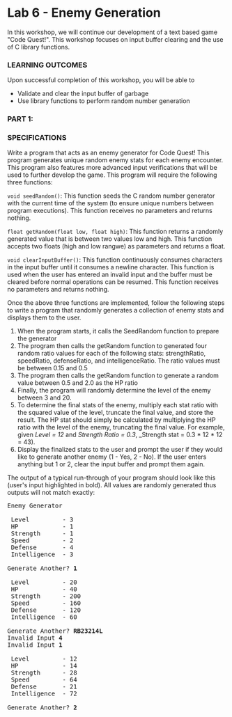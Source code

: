 # Lab 6 - Enemy Generation

In this workshop, we will continue our development of a text based game "Code Quest!". This workshop focuses on input buffer clearing and the use of C library functions.

### LEARNING OUTCOMES

Upon successful completion of this workshop, you will be able to 
- Validate and clear the input buffer of garbage
- Use library functions to perform random number generation

### PART 1:

### SPECIFICATIONS

Write a program that acts as an enemy generator for Code Quest! This program generates unique random enemy stats for each enemy encounter. This program also features more advanced input verifications that will be used to further develop the game. This program will require the following three functions:

`void seedRandom()`: This function seeds the C random number generator with the current time of the system (to ensure unique numbers between program executions). This function receives no parameters and returns nothing.

`float getRandom(float low, float high)`: This function returns a randomly generated value that is between two values low and high. This function accepts two floats (high and low rangwe) as parameters and returns a float.

`void clearInputBuffer()`: This function continuously consumes characters in the input buffer until it consumes a newline character. This function is used when the user has entered an invalid input and the buffer must be cleared before normal operations can be resumed. This function receives no parameters and returns nothing.

Once the above three functions are implemented, follow the following steps to write a program that randomly generates a collection of enemy stats and displays them to the user.
1. When the program starts, it calls the SeedRandom function to prepare the generator
2. The program then calls the getRandom function to generated four random ratio values for each of the following stats: strengthRatio, speedRatio, defenseRatio, and intelligenceRatio. The ratio values must be between 0.15 and 0.5
3. The program then calls the getRandom function to generate a random value between 0.5 and 2.0 as the HP ratio
4. Finally, the program will randomly determine the level of the enemy between 3 and 20.
5. To determine the final stats of the enemy, multiply each stat ratio with the squared value of the level, truncate the final value, and store the result. The HP stat should simply be calculated by multiplying the HP ratio with the level of the enemy, truncating the final value. For example, given _Level = 12_ and _Strength Ratio = 0.3_, _Strength stat = 0.3 * 12 * 12 = 43).
6. Display the finalized stats to the user and prompt the user if they would like to generate another enemy (1 - Yes, 2 - No). If the user enters anything but 1 or 2, clear the input buffer and prompt them again.

The output of a typical run-through of your program should look like this (user's input highlighted in bold). All values are randomly generated thus outputs will not match exactly:

<pre>
Enemy Generator

 Level         - 3
 HP            - 1
 Strength      - 1
 Speed         - 2
 Defense       - 4
 Intelligence  - 3

Generate Another? <b>1</b>

 Level         - 20
 HP            - 40
 Strength      - 200
 Speed         - 160
 Defense       - 120
 Intelligence  - 60

Generate Another? <b>RB23214L</b>
Invalid Input <b>4</b>
Invalid Input <b>1</b>

 Level         - 12
 HP            - 14
 Strength      - 28
 Speed         - 64
 Defense       - 21
 Intelligence  - 72

Generate Another? <b>2</b>
</pre>
